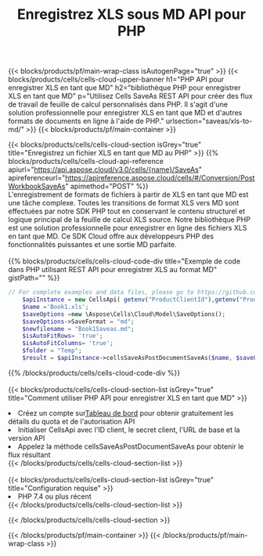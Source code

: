 ﻿---
title:  Enregistrez XLS sous MD API pour PHP
description:  Utilisation de Aspose.Cells Cloud SDK pour PHP pour enregistrer le fichier au format XLS en tant que fichier au format MD.
url: /fr/php/saveas/xls-to-md/
---
{{< blocks/products/pf/main-wrap-class isAutogenPage="true" >}}
{{< blocks/products/cells/cells-cloud-upper-banner h1="PHP API pour enregistrer XLS en tant que MD" h2="bibliothèque PHP pour enregistrer XLS en tant que MD" p="Utilisez Cells SaveAs REST API pour créer des flux de travail de feuille de calcul personnalisés dans PHP. Il s\'agit d\'une solution professionnelle pour enregistrer XLS en tant que MD et d\'autres formats de documents en ligne à l\'aide de PHP." urlsection="saveas/xls-to-md/" >}}
{{< blocks/products/pf/main-container >}}

{{< blocks/products/cells/cells-cloud-section isGrey="true" title="Enregistrez un fichier XLS en tant que MD au PHP" >}}
{{% blocks/products/cells/cells-cloud-api-reference apiurl="https://api.aspose.cloud/v3.0/cells/{name}/SaveAs" apireferenceurl="https://apireference.aspose.cloud/cells/#/Conversion/PostWorkbookSaveAs" apimethod="POST" %}}
<br/>
L'enregistrement de formats de fichiers à partir de XLS en tant que MD est une tâche complexe. Toutes les transitions de format XLS vers MD sont effectuées par notre SDK PHP tout en conservant le contenu structurel et logique principal de la feuille de calcul XLS source. Notre bibliothèque PHP est une solution professionnelle pour enregistrer en ligne des fichiers XLS en tant que MD. Ce SDK Cloud offre aux développeurs PHP des fonctionnalités puissantes et une sortie MD parfaite.
<br/>
<br/>
{{% blocks/products/cells/cells-cloud-code-div title="Exemple de code dans PHP utilisant REST API pour enregistrer XLS au format MD" gistPath="" %}}
  
```php
// For complete examples and data files, please go to https://github.com/aspose-cells-cloud/aspose-cells-cloud-php/
    $apiInstance = new CellsApi( getenv("ProductClientId"),getenv("ProductClientSecret") );
    $name ='Book1.xls';
    $saveOptions =new \Aspose\Cells\Cloud\Model\SaveOptions();
    $saveOptions->SaveFormat = "md";
    $newfilename = "Book1Saveas.md";
    $isAutoFitRows= 'true';
    $isAutoFitColumns= 'true';
    $folder = "Temp";
    $result = $apiInstance->cellsSaveAsPostDocumentSaveAs($name, $saveOptions, $newfilename,$isAutoFitRows, $isAutoFitColumns, $folder);
```
  
{{% /blocks/products/cells/cells-cloud-code-div %}}
<br/>
<br/>
{{< blocks/products/cells/cells-cloud-section-list isGrey="true" title="Comment utiliser PHP API pour enregistrer XLS en tant que MD" >}}
<li> Créez un compte sur<a href="https://dashboard.aspose.cloud/">Tableau de bord</a> pour obtenir gratuitement les détails du quota et de l'autorisation API</li>
<li>Initialiser CellsApi avec l'ID client, le secret client, l'URL de base et la version API</li>
<li>Appelez la méthode cellsSaveAsPostDocumentSaveAs pour obtenir le flux résultant</li>
{{< /blocks/products/cells/cells-cloud-section-list >}}
<br/>
<br/>
{{< blocks/products/cells/cells-cloud-section-list isGrey="true" title="Configuration requise" >}}
<li>PHP 7.4 ou plus récent</li>
{{< /blocks/products/cells/cells-cloud-section-list >}}

{{< /blocks/products/cells/cells-cloud-section >}}

{{< /blocks/products/pf/main-container >}}
{{< /blocks/products/pf/main-wrap-class >}}
